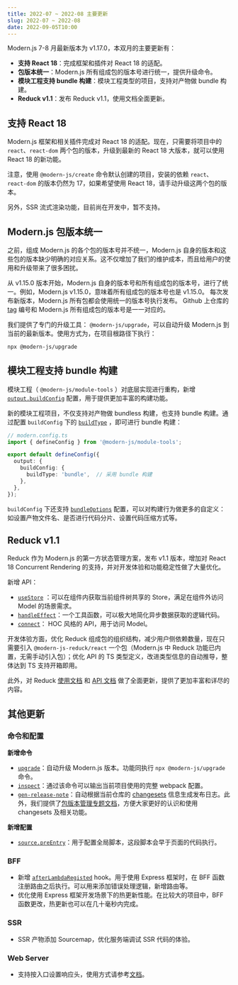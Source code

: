 ```yaml
---
title: 2022-07 ~ 2022-08 主要更新
slug: 2022-07 ~ 2022-08
date: 2022-09-05T10:00
---
```


Modern.js 7-8 月最新版本为 v1.17.0，本双月的主要更新有：

- **支持 React 18**：完成框架和插件对 React 18 的适配。
- **包版本统一**：Modern.js 所有组成包的版本号进行统一，提供升级命令。
- **模块工程支持 bundle 构建**：模块工程类型的项目，支持对产物做 bundle 构建。
- **Reduck v1.1**：发布 Reduck v1.1，使用文档全面更新。


## 支持 React 18

Modern.js 框架和相关插件完成对 React 18 的适配。现在，只需要将项目中的 `react`、`react-dom` 两个包的版本，升级到最新的 React 18 大版本，就可以使用 React 18 的新功能。

注意，使用 `@modern-js/create` 命令默认创建的项目，安装的依赖 `react`、`react-dom` 的版本仍然为 17，如果希望使用 React 18，请手动升级这两个包的版本。

另外，SSR 流式渲染功能，目前尚在开发中，暂不支持。

## Modern.js 包版本统一

之前，组成 Modern.js 的各个包的版本号并不统一，Modern.js 自身的版本和这些包的版本缺少明确的对应关系。这不仅增加了我们的维护成本，而且给用户的使用和升级带来了很多困扰。

从 v1.15.0 版本开始，Modern.js 自身的版本号和所有组成包的版本号，进行了统一。例如，Modern.js v1.15.0，意味着所有组成包的版本号也是 v1.15.0。 每次发布新版本，Modern.js 所有包都会使用统一的版本号执行发布。 Github 上仓库的 [tag](https://github.com/modern-js-dev/modern.js/tags) 编号和 Modern.js 所有组成包的版本号是一一对应的。

我们提供了专门的升级工具： `@modern-js/upgrade`，可以自动升级 Modern.js 到当前的最新版本。使用方式为，在项目根路径下执行：

``` bash
npx @modern-js/upgrade
```

## 模块工程支持 bundle 构建

模块工程（ `@modern-js/module-tools` ）对底层实现进行重构，新增 [`output.buildConfig`](/docs/apis/module/config/output/build-config/) 配置，用于提供更加丰富的构建功能。

新的模块工程项目，不仅支持对产物做 bundless 构建，也支持 bundle 构建。通过配置 `buildConfig` 下的 [`buildType`](/docs/apis/module/config/output/build-config/build-type) ，即可进行 bundle 构建：

```ts
// modern.config.ts
import { defineConfig } from '@modern-js/module-tools';

export default defineConfig({
  output: {
    buildConfig: {
      buildType: 'bundle',  // 采用 bundle 构建
    },
  },
});
```

`buildConfig` 下还支持 [`bundleOptions`](/docs/apis/module/config/output/build-config/bundle-options) 配置，可以对构建行为做更多的自定义：如设置产物文件名、是否进行代码分片、设置代码压缩方式等。

## Reduck v1.1

Reduck 作为 Modern.js 的第一方状态管理方案，发布 v1.1 版本，增加对 React 18  Concurrent Rendering 的支持，并对开发体验和功能稳定性做了大量优化。

新增 API：
- [`useStore`](/docs/apis/app/runtime/model/use-store) ：可以在组件内获取当前组件树共享的 Store，满足在组件外访问 Model 的场景需求。
- [`handleEffect`](/docs/apis/app/runtime/model/handle-effect)：一个工具函数，可以极大地简化异步数据获取的逻辑代码。
- [`connect`](/docs/apis/app/runtime/model/connect)： HOC 风格的 API，用于访问 Model。

开发体验方面，优化 Reduck 组成包的组织结构，减少用户侧依赖数量，现在只需要引入 `@modern-js-reduck/react` 一个包（Modern.js 中 Reduck 功能已内置，无需手动引入包）；优化 API 的 TS 类型定义，改进类型信息的自动推导，整体达到 TS 支持开箱即用。

此外，对 Reduck [使用文档](/docs/guides/features/model/quick-start) 和 [API 文档](/docs/apis/app/runtime/model/model_) 做了全面更新，提供了更加丰富和详尽的内容。

## 其他更新

### 命令和配置
**新增命令**
- [`upgrade`](/docs/apis/app/commands/upgrade)：自动升级 Modern.js 版本。功能同执行 `npx @modern-js/upgrade` 命令。
- [`inspect`](/docs/apis/app/commands/inspect)：通过该命令可以输出当前项目使用的完整 webpack 配置。
- [`gen-release-note`](/docs/apis/module/commands/gen-release-note)：自动根据当前仓库的 [changesets](https://github.com/changesets/changesets) 信息生成发布日志。此外，我们提供了[包版本管理专题文档](/docs/guides/features/changesets/introduce)，方便大家更好的认识和使用 changesets 及相关功能。

**新增配置**
- [`source.preEntry`](/docs/apis/app/config/source/pre-entry)：用于配置全局脚本，这段脚本会早于页面的代码执行。

### BFF
- 新增 [`afterLambdaRegisted`](/docs/apis/app/runtime/bff-server/after-lambda-registed) hook。用于使用 Express 框架时，在 BFF 函数注册路由之后执行。可以用来添加错误处理逻辑，新增路由等。
- 优化使用 Express 框架开发场景下的热更新性能。在比较大的项目中，BFF 函数更改，热更新也可以在几十毫秒内完成。

### SSR
- SSR 产物添加 Sourcemap，优化服务端调试 SSR 代码的体验。

### Web Server
- 支持按入口设置响应头，使用方式请参考[文档](/docs/apis/app/config/server/routes#自定义响应头)。
